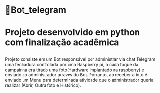# 🤖Bot_telegram 
# Projeto desenvolvido em python com finalização acadêmica
  ##
Projeto consiste em um Bot responsável por administrar via chat Telegram uma fechadura controlada por uma Raspberry pi, a cada toque da campainha era tirado uma foto(Hardware implantado na raspberry) e enviado ao administrador através do Bot. Portanto, ao receber a foto é enviado um Menu para determinada atividade que o administrador queria realizar (Abrir, Outra foto e Histórico).


